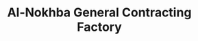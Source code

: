 ---
title: "Al-Nokhba General Contracting Factory"
url: /karachi/al-nokhba-general-contracting-factory/
shop: shop
---